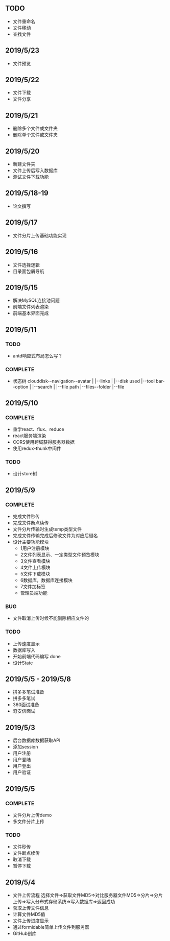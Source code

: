 ## TODO
- 文件重命名
- 文件移动
- 查找文件
## 2019/5/23
- 文件预览
## 2019/5/22
- 文件下载
- 文件分享
## 2019/5/21
- 删除多个文件或文件夹
- 删除单个文件或文件夹
## 2019/5/20
- 新建文件夹
- 文件上传后写入数据库
- 测试文件下载功能
## 2019/5/18-19
- 论文撰写
## 2019/5/17
- 文件分片上传基础功能实现
## 2019/5/16
- 文件选择逻辑
- 目录面包屑导航
## 2019/5/15
- 解决MySQL连接池问题
- 前端文件列表渲染
- 前端基本界面完成
## 2019/5/11
### TODO
- antd响应式布局怎么写？
### COMPLETE
- 状态树
  clouddisk--navigation--avatar
          |           |--links
          |           |--disk used
          |--tool bar--option
          |         |--search
          |         |--file path
          |--files--folder
                 |--file
## 2019/5/10
### COMPLETE
- 重学react、flux、reduce
- react服务端渲染
- CORS使用跨域获得服务器数据
- 使用redux-thunk中间件
### TODO
- 设计store树
## 2019/5/9
### COMPLETE
- 完成文件秒传
- 完成文件断点续传
- 文件分片传输时生成temp类型文件
- 完成文件传输完成后修改文件为对应后缀名
- 设计主要功能模块
  - 1用户注册模块
  - 2文件列表显示、一定类型文件预览模块
  - 3文件查看模块
  - 4文件上传模块
  - 5文件下载模块
  - 6数据库，数据库连接模块
  - 7文件加标签
  - 管理员端功能
### BUG
- 文件取消上传时候不能删除相应文件的
### TODO
- 上传速度显示
- 数据库写入
- 开始前端代码编写 done
- 设计State

## 2019/5/5 - 2019/5/8
- 拼多多笔试准备
- 拼多多笔试
- 360面试准备
- 奇安信面试

## 2019/5/3
- 后台数据库数据获取API
- 添加session
- 用户注册
- 用户登陆
- 用户登出
- 用户验证

## 2019/5/5
### COMPLETE
- 文件分片上传demo
- 多文件分片上传
### TODO
- 文件秒传
- 文件断点续传
- 取消下载
- 暂停下载

## 2019/5/4
- 文件上传流程 选择文件=>获取文件MD5=>对比服务器文件MD5=>分片=>分片上传=>写入分布式存储系统=>写入数据库=>返回成功
- 获取上传文件信息
- 计算文件MD5值
- 文件上传进度显示
- 通过formidable简单上传文件到服务器
- GitHub创库
